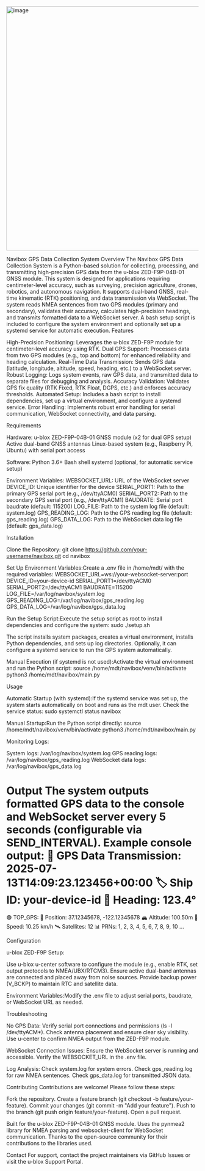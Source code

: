 <img width="640" height="640" alt="image" src="https://github.com/user-attachments/assets/b82e0f4d-65ec-4d40-a0c3-27d04e0312f8" />

Navibox GPS Data Collection System
Overview
The Navibox GPS Data Collection System is a Python-based solution for collecting, processing, and transmitting high-precision GPS data from the u-blox ZED-F9P-04B-01 GNSS module. This system is designed for applications requiring centimeter-level accuracy, such as surveying, precision agriculture, drones, robotics, and autonomous navigation. It supports dual-band GNSS, real-time kinematic (RTK) positioning, and data transmission via WebSocket.
The system reads NMEA sentences from two GPS modules (primary and secondary), validates their accuracy, calculates high-precision headings, and transmits formatted data to a WebSocket server. A bash setup script is included to configure the system environment and optionally set up a systemd service for automatic execution.
Features

High-Precision Positioning: Leverages the u-blox ZED-F9P module for centimeter-level accuracy using RTK.
Dual GPS Support: Processes data from two GPS modules (e.g., top and bottom) for enhanced reliability and heading calculation.
Real-Time Data Transmission: Sends GPS data (latitude, longitude, altitude, speed, heading, etc.) to a WebSocket server.
Robust Logging: Logs system events, raw GPS data, and transmitted data to separate files for debugging and analysis.
Accuracy Validation: Validates GPS fix quality (RTK Fixed, RTK Float, DGPS, etc.) and enforces accuracy thresholds.
Automated Setup: Includes a bash script to install dependencies, set up a virtual environment, and configure a systemd service.
Error Handling: Implements robust error handling for serial communication, WebSocket connectivity, and data parsing.

Requirements

Hardware:
u-blox ZED-F9P-04B-01 GNSS module (x2 for dual GPS setup)
Active dual-band GNSS antennas
Linux-based system (e.g., Raspberry Pi, Ubuntu) with serial port access


Software:
Python 3.6+
Bash shell
systemd (optional, for automatic service setup)


Environment Variables:
WEBSOCKET_URL: URL of the WebSocket server
DEVICE_ID: Unique identifier for the device
SERIAL_PORT1: Path to the primary GPS serial port (e.g., /dev/ttyACM0)
SERIAL_PORT2: Path to the secondary GPS serial port (e.g., /dev/ttyACM1)
BAUDRATE: Serial port baudrate (default: 115200)
LOG_FILE: Path to the system log file (default: system.log)
GPS_READING_LOG: Path to the GPS reading log file (default: gps_reading.log)
GPS_DATA_LOG: Path to the WebSocket data log file (default: gps_data.log)



Installation

Clone the Repository:
git clone https://github.com/your-username/navibox.git
cd navibox


Set Up Environment Variables:Create a .env file in /home/mdt/ with the required variables:
WEBSOCKET_URL=ws://your-websocket-server:port
DEVICE_ID=your-device-id
SERIAL_PORT1=/dev/ttyACM0
SERIAL_PORT2=/dev/ttyACM1
BAUDRATE=115200
LOG_FILE=/var/log/navibox/system.log
GPS_READING_LOG=/var/log/navibox/gps_reading.log
GPS_DATA_LOG=/var/log/navibox/gps_data.log


Run the Setup Script:Execute the setup script as root to install dependencies and configure the system:
sudo ./setup.sh


The script installs system packages, creates a virtual environment, installs Python dependencies, and sets up log directories.
Optionally, it can configure a systemd service to run the GPS system automatically.


Manual Execution (if systemd is not used):Activate the virtual environment and run the Python script:
source /home/mdt/navibox/venv/bin/activate
python3 /home/mdt/navibox/main.py



Usage

Automatic Startup (with systemd):If the systemd service was set up, the system starts automatically on boot and runs as the mdt user. Check the service status:
sudo systemctl status navibox


Manual Startup:Run the Python script directly:
source /home/mdt/navibox/venv/bin/activate
python3 /home/mdt/navibox/main.py


Monitoring Logs:

System logs: /var/log/navibox/system.log
GPS reading logs: /var/log/navibox/gps_reading.log
WebSocket data logs: /var/log/navibox/gps_data.log



Output
The system outputs formatted GPS data to the console and WebSocket server every 5 seconds (configurable via SEND_INTERVAL). Example console output:
📡 GPS Data Transmission: 2025-07-13T14:09:23.123456+00:00
🏷️  Ship ID: your-device-id
🧭 Heading: 123.4°
============================================================
🟢 TOP_GPS:
  📍 Position: 37.12345678, -122.12345678
  🏔️  Altitude: 100.50m
  🚀 Speed: 10.25 km/h
  🛰️  Satellites: 12
  📊 PRNs: 1, 2, 3, 4, 5, 6, 7, 8, 9, 10
...

Configuration

u-blox ZED-F9P Setup:

Use u-blox u-center software to configure the module (e.g., enable RTK, set output protocols to NMEA/UBX/RTCM3).
Ensure active dual-band antennas are connected and placed away from noise sources.
Provide backup power (V_BCKP) to maintain RTC and satellite data.


Environment Variables:Modify the .env file to adjust serial ports, baudrate, or WebSocket URL as needed.


Troubleshooting

No GPS Data:
Verify serial port connections and permissions (ls -l /dev/ttyACM*).
Check antenna placement and ensure clear sky visibility.
Use u-center to confirm NMEA output from the ZED-F9P module.


WebSocket Connection Issues:
Ensure the WebSocket server is running and accessible.
Verify the WEBSOCKET_URL in the .env file.


Log Analysis:
Check system.log for system errors.
Check gps_reading.log for raw NMEA sentences.
Check gps_data.log for transmitted JSON data.



Contributing
Contributions are welcome! Please follow these steps:

Fork the repository.
Create a feature branch (git checkout -b feature/your-feature).
Commit your changes (git commit -m "Add your feature").
Push to the branch (git push origin feature/your-feature).
Open a pull request.



Built for the u-blox ZED-F9P-04B-01 GNSS module.
Uses the pynmea2 library for NMEA parsing and websocket-client for WebSocket communication.
Thanks to the open-source community for their contributions to the libraries used.

Contact
For support, contact the project maintainers via GitHub Issues or visit the u-blox Support Portal.
